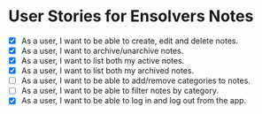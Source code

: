 # User Stories for Ensolvers Notes

- [x] As a user, I want to be able to create, edit and delete notes.
- [x] As a user, I want to archive/unarchive notes.
- [x] As a user, I want to list both my active notes.
- [x] As a user, I want to list both my archived notes.
- [ ] As a user, I want to be able to add/remove categories to notes.
- [ ] As a user, I want to be able to filter notes by category.
- [x] As a user, I want to be able to log in and log out from the app.
